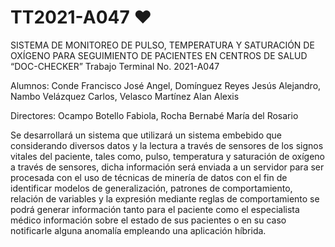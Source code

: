 # TT2021-A047 ❤
SISTEMA DE MONITOREO DE PULSO, TEMPERATURA Y SATURACIÓN DE OXÍGENO PARA SEGUIMIENTO DE PACIENTES EN CENTROS DE SALUD “DOC-CHECKER”
Trabajo Terminal No. 2021-A047

Alumnos: Conde Francisco José Angel, Domínguez Reyes Jesús Alejandro, Nambo Velázquez 
Carlos, Velasco Martínez Alan Alexis

Directores: Ocampo Botello Fabiola, Rocha Bernabé María del Rosario

Se desarrollará un sistema que utilizará un sistema embebido que considerando diversos datos y la 
lectura a través de sensores de los signos vitales del paciente, tales como, pulso, temperatura y saturación de 
oxígeno a través de sensores, dicha información será enviada a un servidor para ser procesada con el uso de 
técnicas de minería de datos con el fin de identificar modelos de generalización, patrones de comportamiento, 
relación de variables y la expresión mediante reglas de comportamiento se podrá generar información tanto para
el paciente como el especialista médico información sobre el estado de sus pacientes o en su caso notificarle 
alguna anomalía empleando una aplicación híbrida.
